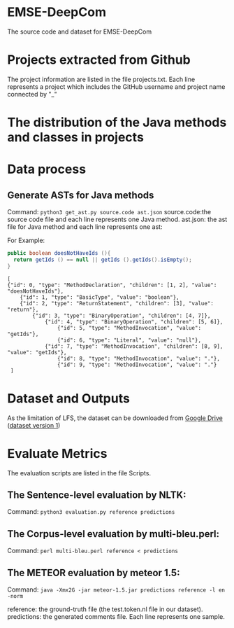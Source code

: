 # EMSE-DeepCom
The source code and dataset for EMSE-DeepCom

# Projects extracted from Github
The project information are listed in the file projects.txt. 
Each line represents a project which includes the GitHub username and project name connected by "_" 

# The distribution of the Java methods and classes in projects


# Data process
## Generate ASTs for Java methods
Command: `python3 get_ast.py source.code ast.json`
source.code:the source code file and each line represents one Java method.
ast.json: the ast file for Java method and each line represents one ast:

For Example:
```Java
public boolean doesNotHaveIds (){ 
  return getIds () == null || getIds ().getIds().isEmpty(); 
}
```
```
[
{"id": 0, "type": "MethodDeclaration", "children": [1, 2], "value": "doesNotHaveIds"}, 
    {"id": 1, "type": "BasicType", "value": "boolean"}, 
    {"id": 2, "type": "ReturnStatement", "children": [3], "value": "return"}, 
        {"id": 3, "type": "BinaryOperation", "children": [4, 7]}, 
            {"id": 4, "type": "BinaryOperation", "children": [5, 6]}, 
                {"id": 5, "type": "MethodInvocation", "value": "getIds"}, 
                {"id": 6, "type": "Literal", "value": "null"}, 
            {"id": 7, "type": "MethodInvocation", "children": [8, 9], "value": "getIds"}, 
                {"id": 8, "type": "MethodInvocation", "value": "."}, 
                {"id": 9, "type": "MethodInvocation", "value": "."}
 ]
```

# Dataset and Outputs
As the limitation of LFS, the dataset can be downloaded from [Google Drive](https://drive.google.com/open?id=1xVhYZjH216aEknDnuLGX0Lnv7KHfHHYp)
([dataset version 1](https://drive.google.com/open?id=1Ou9fRsWEKFqH-BvbGOo6mh88XfxZXX7X))

# Evaluate Metrics
The evaluation scripts are listed in the file Scripts.
## The Sentence-level evaluation by NLTK:
Command: `python3 evaluation.py reference predictions`

## The Corpus-level evaluation by multi-bleu.perl:
Command: `perl multi-bleu.perl reference < predictions` 

## The METEOR evaluation by meteor 1.5:
Command: `java -Xmx2G -jar meteor-1.5.jar predictions reference -l en -norm`

reference: the ground-truth file (the test.token.nl file in our dataset).
predictions: the generated comments file.
Each line represents one sample.

